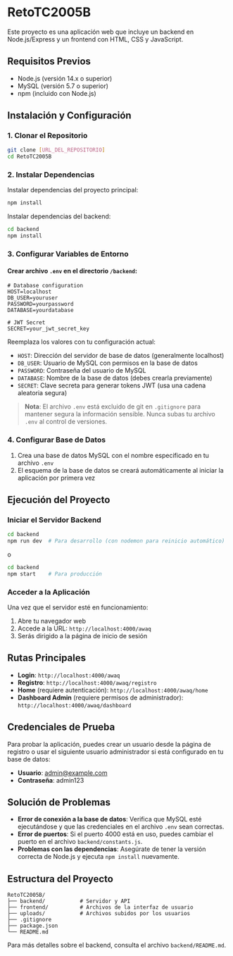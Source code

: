 # RetoTC2005B

Este proyecto es una aplicación web que incluye un backend en Node.js/Express y un frontend con HTML, CSS y JavaScript.

## Requisitos Previos

- Node.js (versión 14.x o superior)
- MySQL (versión 5.7 o superior)
- npm (incluido con Node.js)

## Instalación y Configuración

### 1. Clonar el Repositorio

```bash
git clone [URL_DEL_REPOSITORIO]
cd RetoTC2005B
```

### 2. Instalar Dependencias

Instalar dependencias del proyecto principal:
```bash
npm install
```

Instalar dependencias del backend:
```bash
cd backend
npm install
```

### 3. Configurar Variables de Entorno

#### Crear archivo `.env` en el directorio `/backend`:

```
# Database configuration
HOST=localhost
DB_USER=youruser
PASSWORD=yourpassword
DATABASE=yourdatabase

# JWT Secret
SECRET=your_jwt_secret_key
```

Reemplaza los valores con tu configuración actual:
- `HOST`: Dirección del servidor de base de datos (generalmente localhost)
- `DB_USER`: Usuario de MySQL con permisos en la base de datos
- `PASSWORD`: Contraseña del usuario de MySQL
- `DATABASE`: Nombre de la base de datos (debes crearla previamente)
- `SECRET`: Clave secreta para generar tokens JWT (usa una cadena aleatoria segura)

> **Nota**: El archivo `.env` está excluido de git en `.gitignore` para mantener segura la información sensible. Nunca subas tu archivo `.env` al control de versiones.

### 4. Configurar Base de Datos

1. Crea una base de datos MySQL con el nombre especificado en tu archivo `.env`
2. El esquema de la base de datos se creará automáticamente al iniciar la aplicación por primera vez

## Ejecución del Proyecto

### Iniciar el Servidor Backend

```bash
cd backend
npm run dev  # Para desarrollo (con nodemon para reinicio automático)
```

o

```bash
cd backend
npm start    # Para producción
```

### Acceder a la Aplicación

Una vez que el servidor esté en funcionamiento:

1. Abre tu navegador web
2. Accede a la URL: `http://localhost:4000/awaq`
3. Serás dirigido a la página de inicio de sesión

## Rutas Principales

- **Login**: `http://localhost:4000/awaq`
- **Registro**: `http://localhost:4000/awaq/registro`
- **Home** (requiere autenticación): `http://localhost:4000/awaq/home`
- **Dashboard Admin** (requiere permisos de administrador): `http://localhost:4000/awaq/dashboard`

## Credenciales de Prueba

Para probar la aplicación, puedes crear un usuario desde la página de registro o usar el siguiente usuario administrador si está configurado en tu base de datos:

- **Usuario**: admin@example.com
- **Contraseña**: admin123

## Solución de Problemas

- **Error de conexión a la base de datos**: Verifica que MySQL esté ejecutándose y que las credenciales en el archivo `.env` sean correctas.
- **Error de puertos**: Si el puerto 4000 está en uso, puedes cambiar el puerto en el archivo `backend/constants.js`.
- **Problemas con las dependencias**: Asegúrate de tener la versión correcta de Node.js y ejecuta `npm install` nuevamente.

## Estructura del Proyecto

```
RetoTC2005B/
├── backend/           # Servidor y API
├── frontend/          # Archivos de la interfaz de usuario
├── uploads/           # Archivos subidos por los usuarios
├── .gitignore
├── package.json
└── README.md
```

Para más detalles sobre el backend, consulta el archivo `backend/README.md`. 